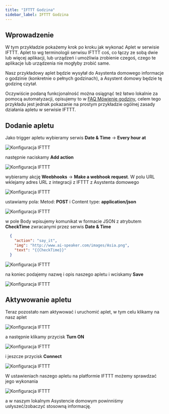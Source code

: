 ```yaml
---
title: "IFTTT Godzina"
sidebar_label: IFTTT Godzina
---
```



## Wprowadzenie

W tym przykładzie pokażemy krok po kroku jak wykonać Aplet w serwisie IFTTT. Aplet to wg terminologii serwisu IFTTT coś, co łączy ze sobą dwie lub więcej aplikacji, lub urządzeń i umożliwia zrobienie czegoś, czego te aplikacje lub urządzenia nie mogłyby zrobić same.

Nasz przykładowy aplet będzie wysyłał do Asystenta domowego informacje o godzinie (konkretnie o pełnych godzinach), a Asystent domowy będzie tę godzinę czytał.

Oczywiście podaną funkcjonalność można osiągnąć też łatwo lokalnie za pomocą automatyzacji, opisujemy to w [FAQ Mówienie godziny](/docs/en/ais_faq_automation_tts.html), celem tego przykładu jest jednak pokazanie na prostym przykładzie ogólnej zasady działania apletu w serwisie IFTTT.


## Dodanie apletu

Jako trigger apletu wybieramy serwis **Date & Time** -> **Every hour at**

![Konfiguracja IFTTT](/img/en/frontend/example_ifttt_time_1.png)

następnie naciskamy **Add action**

![Konfiguracja IFTTT](/img/en/frontend/example_ifttt_11.png)

wybieramy akcję **Weebhooks** -> **Make a webhook request**. W polu URL wklejamy adres URL z integracji z IFTTT z Asystenta domowego

![Konfiguracja IFTTT](/img/en/frontend/example_ifttt_21.png)

ustawiamy pola: Metod: **POST** i Content type: **application/json**

![Konfiguracja IFTTT](/img/en/frontend/example_ifttt_13.png)

w pole Body wpisujemy komunikat w formacie JSON z atrybutem **CheckTime** zwracanymi przez serwis **Date & Time**

``` json
  {
    "action": "say_it",
    "img": "http://www.ai-speaker.com/images/Asia.png",
    "text": "{{CheckTime}}"
  }
```

![Konfiguracja IFTTT](/img/en/frontend/example_ifttt_time_2.png)


na koniec podajemy nazwę i opis naszego apletu i wciskamy **Save**

![Konfiguracja IFTTT](/img/en/frontend/example_ifttt_time_4.png)

## Aktywowanie apletu

Teraz pozostało nam aktywować i uruchomić aplet, w tym celu klikamy na nasz aplet

![Konfiguracja IFTTT](/img/en/frontend/example_ifttt_time_5.png)

a następnie klikamy przycisk **Turn ON**

![Konfiguracja IFTTT](/img/en/frontend/example_ifttt_time_6.png)

i jeszcze przycisk **Connect**

![Konfiguracja IFTTT](/img/en/frontend/example_ifttt_time_7.png)


W ustawieniach naszego apletu na platformie IFTTT możemy sprawdzać jego wykonania

![Konfiguracja IFTTT](/img/en/frontend/example_ifttt_time_8.png)

a w naszym lokalnym Asystencie domowym powinniśmy usłyszeć/zobaczyć stosowną informację.
